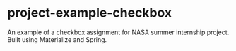 # project-example-checkbox

An example of a checkbox assignment for NASA summer internship project. Built using Materialize and Spring.
